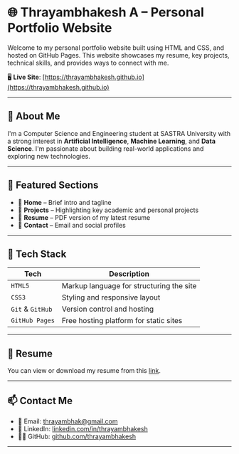 # 🌐 Thrayambhakesh A – Personal Portfolio Website

Welcome to my personal portfolio website built using HTML and CSS, and hosted on GitHub Pages. This website showcases my resume, key projects, technical skills, and provides ways to connect with me.

🖥️ **Live Site**: [https://thrayambhakesh.github.io](https://thrayambhakesh.github.io)

---

## 📌 About Me

I'm a Computer Science and Engineering student at SASTRA University with a strong interest in **Artificial Intelligence**, **Machine Learning**, and **Data Science**. I'm passionate about building real-world applications and exploring new technologies.

---

## 💼 Featured Sections

- 🔹 **Home** – Brief intro and tagline
- 🔹 **Projects** – Highlighting key academic and personal projects
- 🔹 **Resume** – PDF version of my latest resume
- 🔹 **Contact** – Email and social profiles

---

## 🚀 Tech Stack

| Tech | Description |
|------|-------------|
| `HTML5` | Markup language for structuring the site |
| `CSS3` | Styling and responsive layout |
| `Git` & `GitHub` | Version control and hosting |
| `GitHub Pages` | Free hosting platform for static sites |

---

## 📄 Resume

You can view or download my resume from this [link](resume/Thrayambhakesh_Resume.pdf).

---

## 📫 Contact Me

- 📧 Email: [thrayambhak@gmail.com](mailto:thrayambhak@gmail.com)
- 💼 LinkedIn: [linkedin.com/in/thrayambhakesh](https://linkedin.com/in/thrayambhakesh)
- 🧑‍💻 GitHub: [github.com/thrayambhakesh](https://github.com/thrayambhakesh)

---
